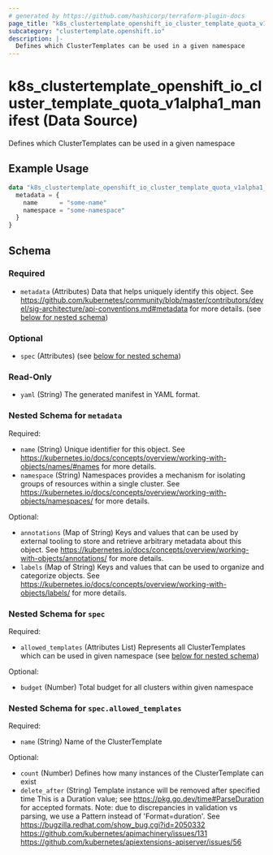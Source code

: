 ```yaml
---
# generated by https://github.com/hashicorp/terraform-plugin-docs
page_title: "k8s_clustertemplate_openshift_io_cluster_template_quota_v1alpha1_manifest Data Source - terraform-provider-k8s"
subcategory: "clustertemplate.openshift.io"
description: |-
  Defines which ClusterTemplates can be used in a given namespace
---
```


# k8s_clustertemplate_openshift_io_cluster_template_quota_v1alpha1_manifest (Data Source)

Defines which ClusterTemplates can be used in a given namespace

## Example Usage

```terraform
data "k8s_clustertemplate_openshift_io_cluster_template_quota_v1alpha1_manifest" "example" {
  metadata = {
    name      = "some-name"
    namespace = "some-namespace"
  }
}
```

<!-- schema generated by tfplugindocs -->
## Schema

### Required

- `metadata` (Attributes) Data that helps uniquely identify this object. See https://github.com/kubernetes/community/blob/master/contributors/devel/sig-architecture/api-conventions.md#metadata for more details. (see [below for nested schema](#nestedatt--metadata))

### Optional

- `spec` (Attributes) (see [below for nested schema](#nestedatt--spec))

### Read-Only

- `yaml` (String) The generated manifest in YAML format.

<a id="nestedatt--metadata"></a>
### Nested Schema for `metadata`

Required:

- `name` (String) Unique identifier for this object. See https://kubernetes.io/docs/concepts/overview/working-with-objects/names/#names for more details.
- `namespace` (String) Namespaces provides a mechanism for isolating groups of resources within a single cluster. See https://kubernetes.io/docs/concepts/overview/working-with-objects/namespaces/ for more details.

Optional:

- `annotations` (Map of String) Keys and values that can be used by external tooling to store and retrieve arbitrary metadata about this object. See https://kubernetes.io/docs/concepts/overview/working-with-objects/annotations/ for more details.
- `labels` (Map of String) Keys and values that can be used to organize and categorize objects. See https://kubernetes.io/docs/concepts/overview/working-with-objects/labels/ for more details.


<a id="nestedatt--spec"></a>
### Nested Schema for `spec`

Required:

- `allowed_templates` (Attributes List) Represents all ClusterTemplates which can be used in given namespace (see [below for nested schema](#nestedatt--spec--allowed_templates))

Optional:

- `budget` (Number) Total budget for all clusters within given namespace

<a id="nestedatt--spec--allowed_templates"></a>
### Nested Schema for `spec.allowed_templates`

Required:

- `name` (String) Name of the ClusterTemplate

Optional:

- `count` (Number) Defines how many instances of the ClusterTemplate can exist
- `delete_after` (String) Template instance will be removed after specified time This is a Duration value; see https://pkg.go.dev/time#ParseDuration for accepted formats. Note: due to discrepancies in validation vs parsing, we use a Pattern instead of 'Format=duration'. See https://bugzilla.redhat.com/show_bug.cgi?id=2050332 https://github.com/kubernetes/apimachinery/issues/131 https://github.com/kubernetes/apiextensions-apiserver/issues/56
